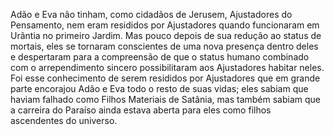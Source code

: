 ﻿Adão e Eva não tinham, como cidadãos de Jerusem, Ajustadores do Pensamento, nem eram resididos por Ajustadores quando funcionaram em Urântia no primeiro Jardim. Mas pouco depois de sua redução ao status de mortais, eles se tornaram conscientes de uma nova presença dentro deles e despertaram para a compreensão de que o status humano combinado com o arrependimento sincero possibilitaram aos Ajustadores habitar neles. Foi esse conhecimento de serem resididos por Ajustadores que em grande parte encorajou  Adão e Eva todo o resto de suas vidas; eles sabiam que haviam falhado como Filhos Materiais de Satânia, mas também sabiam que a carreira do Paraíso ainda estava aberta para eles como filhos ascendentes do universo.